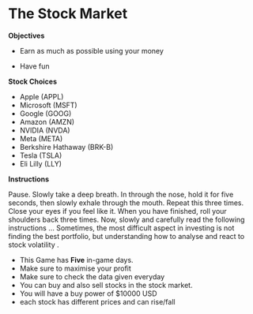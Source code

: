 # The Stock Market

**Objectives**

* Earn as much as possible using your money

* Have fun


**Stock Choices**

* Apple (APPL)
* Microsoft (MSFT)
* Google (GOOG)
* Amazon (AMZN)
* NVIDIA (NVDA)
* Meta (META)
* Berkshire Hathaway (BRK-B)
* Tesla (TSLA)
* Eli Lilly (LLY)


**Instructions**

Pause. Slowly take a deep breath. In through the nose, hold it for five seconds, then slowly exhale through the mouth. Repeat this three times. Close your eyes if you feel like it. When you have finished, roll your shoulders back three times. Now, slowly and carefully read the following instructions … Sometimes, the most difficult aspect in investing is not finding the best portfolio, but understanding how to analyse and react to stock volatility . 

* This Game has **Five** in-game days. 
* Make sure to maximise your profit
* Make sure to check the data given everyday
* You can buy and also sell stocks in the stock market.
* You will have a buy power of $10000 USD 
* each stock has different prices and can rise/fall 
